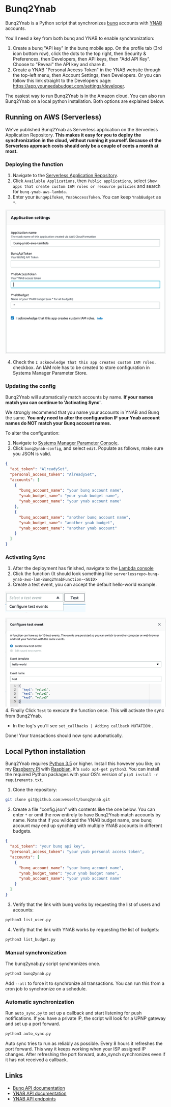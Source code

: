 # Bunq2Ynab

Bunq2Ynab is a Python script that synchronizes [bunq](https://bunq.com) accounts with [YNAB](https://youneedabudget.com) accounts.

You'll need a key from both bunq and YNAB to enable synchronization:

1. Create a bunq "API key" in the bunq mobile app. On the profile tab (3rd icon bottom row), click the dots to the top right, then Security & Preferences, then Developers, then API keys, then "Add API Key". Choose to "Reveal" the API key and share it.
2. Create a YNAB "Personal Access Token" in the YNAB website through the top-left menu, then Account Settings, then Developers. Or you can follow this link straight to the Developers page: https://app.youneedabudget.com/settings/developer.

The easiest way to run Bunq2Ynab is in the Amazon cloud. You can also run Bunq2Ynab on a local python installation. Both options are explained below.

## Running on AWS (Serverless)

We've published Bunq2Ynab as Serverless application on the Serverless Application Repository. **This makes it easy for you to deploy the synchronization in the cloud, without running it yourself. Because of the Serverless approach costs should only be a couple of cents a month at most.**

### Deploying the function

1. Navigate to the [Serverless Application Repository](https://console.aws.amazon.com/serverlessrepo/).
2. Click `Available Applications`, then `Public applications`, select `Show apps that create custom IAM roles or resource policies` and search for `bunq-ynab-aws-lambda`.
3. Enter your `BunqApiToken`, `YnabAccessToken`. You can keep `YnabBudget` as `*`.

![sar](img/sar.png)

4. Check the `I acknowledge that this app creates custom IAM roles.` checkbox. An IAM role has to be created to store configuration in Systems Manager Parameter Store.

### Updating the config

Bunq2Ynab will automatically match accounts by name. **If your names match you can continue to 'Activating Sync'.**

We strongly recommend that you name your accounts in YNAB and Bunq the same. **You only need to alter the configuration IF your Ynab account names do NOT match your Bunq account names.**

To alter the configuration:

1. Navigate to [Systems Manager Parameter Console](https://console.aws.amazon.com/systems-manager/parameters/).
2. Click `bunq2ynab-config`, and select `edit`. Populate as follows, make sure you JSON is valid.

```json
{
  "api_token": "AlreadySet",
  "personal_access_token": "AlreadySet",
  "accounts": [
    {
      "bunq_account_name": "your bunq account name",
      "ynab_budget_name": "your ynab budget name",
      "ynab_account_name": "your ynab account name"
    },
    {
      "bunq_account_name": "another bunq account name",
      "ynab_budget_name": "another ynab budget",
      "ynab_account_name": "another ynab account"
    }
  ]
}
```

### Activating Sync

1. After the deployment has finished, navigate to the [Lambda console](https://console.aws.amazon.com/lambda/)
2. Click the function (It should look something like `serverlessrepo-bunq-ynab-aws-lam-Bunq2YnabFunction-<GUID>`
3. Create a test event, you can accept the default hello-world example.

![testevent1](img/testevent.png)

![testevent2](img/testevent-2.png) 4. Finally Click `Test` to execute the function once. This will activate the sync from Bunq2Ynab.

- In the log's you'll see `set_callbacks | Adding callback MUTATION:`.

Done! Your transactions should now sync automatically.

## Local Python installation

Bunq2Ynab requires [Python 3.5](https://www.python.org/) or higher. Install this however you like; on my [Raspberry Pi](https://www.raspberrypi.org/products/raspberry-pi-3-model-b/) with [Raspbian](https://www.raspbian.org/), it's `sudo apt-get python3`. You can install the required Python packages with your OS's version of `pip3 install -r requirements.txt`.

1. Clone the repository:

```sh
git clone git@github.com:wesselt/bunq2ynab.git
```

2. Create a file "config.json" with contents like the one below. You can enter `*` or omit the row entirely to have Bunq2Ynab match accounts by name. Note that if you wildcard the YNAB budget name, one bunq account may end up synching with multiple YNAB accounts in different budgets.

```json
{
  "api_token": "your bunq api key",
  "personal_access_token": "your ynab personal access token",
  "accounts": [
    {
      "bunq_account_name": "your bunq account name",
      "ynab_budget_name": "your ynab budget name",
      "ynab_account_name": "your ynab account name"
    }
  ]
}
```

3. Verify that the link with bunq works by requesting the list of users and accounts:

```sh
python3 list_user.py
```

4. Verify that the link with YNAB works by requesting the list of budgets:

```sh
python3 list_budget.py
```

### Manual synchronization

The bunq2ynab.py script synchronizes once.

```sh
python3 bunq2ynab.py
```

Add `--all` to force it to synchronize all transactions. You can run this from a cron job to synchronize on a schedule.

### Automatic synchronization

Run `auto_sync.py` to set up a callback and start listening for push notifications. If you have a private IP, the script will look for a UPNP gateway and set up a port forward.

```sh
python3 auto_sync.py
```

Auto sync tries to run as reliably as possible. Every 8 hours it refreshes the port forward. This way it keeps working when your ISP assigned IP changes. After refreshing the port forward, auto_synch synchronizes even if it has not received a callback.

## Links

- [Bunq API documentation](https://doc.bunq.com/)
- [YNAB API documentation](https://api.youneedabudget.com/)
- [YNAB API endpoints](https://api.youneedabudget.com/v1)
